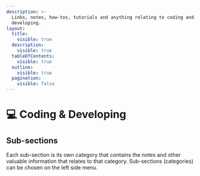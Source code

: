 ```yaml
---
description: >-
  Links, notes, how-tos, tutorials and anything relating to coding and
  developing.
layout:
  title:
    visible: true
  description:
    visible: true
  tableOfContents:
    visible: true
  outline:
    visible: true
  pagination:
    visible: false
---
```


# 💻 Coding & Developing

## Sub-sections

Each sub-section is its own category that contains the notes and other valuable information that relates to that category. Sub-sections (categories) can be chosen on the left side menu.
